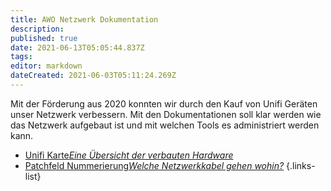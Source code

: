 ```yaml
---
title: AWO Netzwerk Dokumentation
description: 
published: true
date: 2021-06-13T05:05:44.837Z
tags: 
editor: markdown
dateCreated: 2021-06-03T05:11:24.269Z
---
```


Mit der Förderung aus 2020 konnten wir durch den Kauf von Unifi Geräten unser Netzwerk verbessern. Mit den Dokumentationen soll klar werden wie das Netzwerk aufgebaut ist und mit welchen Tools es administriert werden kann.

- [Unifi Karte*Eine Übersicht der verbauten Hardware*](/digitales_reparaturcafe/unifi_karte)
- [Patchfeld Nummerierung*Welche Netzwerkkabel gehen wohin?*](/digitales_reparaturcafe/patchfeld_nummerierung)
{.links-list}
